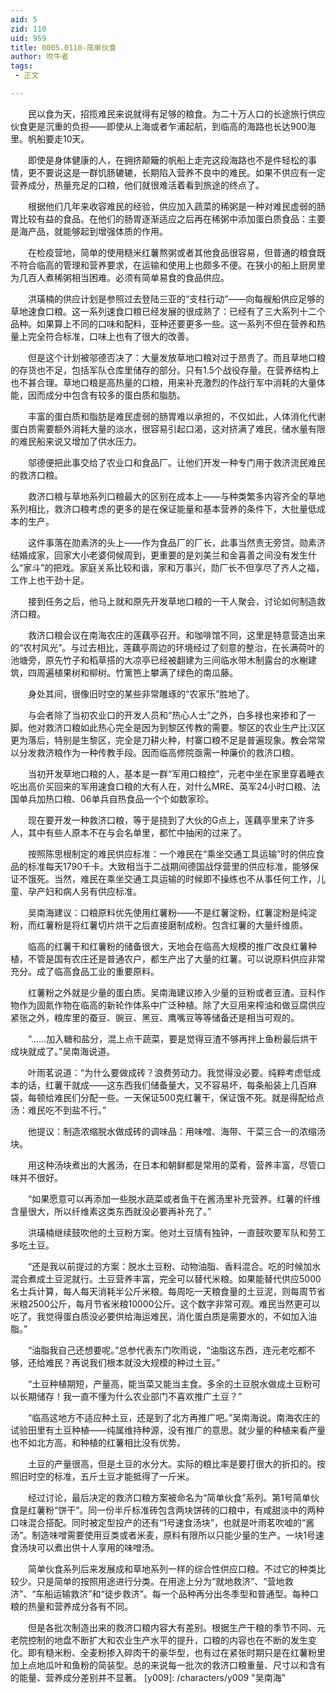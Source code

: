 ```yaml
---
aid: 5
zid: 110
uid: 959
title: 0005.0110-简单伙食
author: 吹牛者
tags: 
 - 正文

---
```




　　民以食为天，招揽难民来说就得有足够的粮食。为二十万人口的长途旅行供应伙食更是沉重的负担——即使从上海或者乍浦起航，到临高的海路也长达900海里。帆船要走10天。

　　即使是身体健康的人，在拥挤颠簸的帆船上走完这段海路也不是件轻松的事情，更不要说这是一群饥肠辘辘，长期陷入营养不良中的难民。如果不供应有一定营养成分，热量充足的口粮，他们就很难活着看到旅途的终点了。

　　根据他们几年来收容难民的经验，供应加入蔬菜的稀粥是一种对难民虚弱的肠胃比较有益的食品。在他们的肠胃逐渐适应之后再在稀粥中添加蛋白质食品：主要是海产品，就能够起到增强体质的作用。

　　在检疫营地，简单的使用糙米红薯熬粥或者其他食品很容易，但普通的粮食既不符合临高的管理和营养要求，在运输和使用上也颇多不便。在狭小的船上厨房里为几百人煮稀粥相当困难。必须有简单易食的食品供应。

　　洪璜楠的供应计划是参照过去登陆三亚的“支柱行动”——向每艘船供应足够的草地速食口粮。这一系列速食口粮已经发展的很成熟了：已经有了三大系列十二个品种。如果算上不同的口味和配料，亚种还要更多一些。这一系列不但在营养和热量上完全符合标准，口味上也有了很大的改善。

　　但是这个计划被邬德否决了：大量发放草地口粮对过于昂贵了。而且草地口粮的存货也不足，包括军队仓库里储存的部分。只有1.5个战役存量。在营养结构上也不甚合理。草地口粮是高热量的口粮，用来补充激烈的作战行军中消耗的大量体能，因而成分中包含有较多的蛋白质和脂肪。

　　丰富的蛋白质和脂肪是难民虚弱的肠胃难以承担的，不仅如此，人体消化代谢蛋白质需要额外消耗大量的淡水，很容易引起口渴，这对挤满了难民，储水量有限的难民船来说又增加了供水压力。

　　邬德便把此事交给了农业口和食品厂。让他们开发一种专门用于救济流民难民的救济口粮。

　　救济口粮与草地系列口粮最大的区别在成本上——与种类繁多内容齐全的草地系列相比，救济口粮考虑的更多的是在保证能量和基本营养的条件下，大批量低成本的生产。

　　这件事落在勋素济的头上——作为食品厂的厂长，此事当然责无旁贷。勋素济结婚成家，回家大小老婆伺候周到，更重要的是刘美兰和金喜善之间没有发生什么“家斗”的把戏。家庭关系比较和谐，家和万事兴，勋厂长不但享尽了齐人之福，工作上也干劲十足。

　　接到任务之后，他马上就和原先开发草地口粮的一干人聚会，讨论如何制造救济口粮。

　　救济口粮会议在南海农庄的莲藕亭召开。和咖啡馆不同，这里是特意营造出来的“农村风光”。与过去相比，莲藕亭周边的环境经过了刻意的整治，在长满荷叶的池塘旁，原先竹子和稻草搭的大凉亭已经被翻建为三间临水带木制露台的水榭建筑，四周遍植果树和柳树。竹篱笆上攀满了绿色的南瓜藤。

　　身处其间，很像旧时空的某些非常雕琢的“农家乐”胜地了。

　　与会者除了当初农业口的开发人员和“热心人士”之外，白多禄也来掺和了一脚。他对救济口粮如此热心完全是因为到黎区传教的需要。黎区的农业生产比汉区更为落后，特别是生黎区，完全是刀耕火种，村寨口粮不足是普遍现象。教会常常以分发救济粮作为一种传教手段。因而临高修院亟需一种廉价的救济口粮。

　　当初开发草地口粮的人，基本是一群“军用口粮控”，元老中坐在家里穿着睡衣吃出高价买回来的军用速食口粮的大有人在，对什么MRE、英军24小时口粮、法国单兵加热口粮、06单兵自热食品一个个如数家珍。

　　现在要开发一种救济口粮，等于是挠到了大伙的G点上，莲藕亭里来了许多人，其中有些人原本不在与会名单里，都忙中抽闲的过来了。

　　按照陈思根制定的难民供应标准：一个难民在“乘坐交通工具运输”时的供应食品的标准每天1790千卡。大致相当于二战期间德国战俘营里的供应标准，能够保证不饿死。当然，难民在乘坐交通工具运输的时候即不操练也不从事任何工作，儿童、孕产妇和病人另有供应标准。

　　吴南海建议：口粮原料优先使用红薯粉——不是红薯淀粉，红薯淀粉是纯淀粉，而红薯粉是将红薯切片烘干之后直接磨制成粉。包含红薯的大量纤维质。

　　临高的红薯干和红薯粉的储备很大，天地会在临高大规模的推广改良红薯种植，不管是国有农庄还是普通农户，都生产出了大量的红薯。可以说原料供应非常充分。成了临高食品工业的重要原料。

　　红薯粉之外就是少量的蛋白质。吴南海建议掺入少量的豆粉或者豆渣。豆科作物作为固氮作物在临高的新轮作体系中广泛种植。除了大豆用来榨油和做豆腐供应紧张之外，粮库里的蚕豆、豌豆、黑豆、鹰嘴豆等等储备还是相当可观的。

　　“……加入糖和盐分，混上点干蔬菜，要是觉得豆渣不够再拌上鱼粉最后烘干成块就成了。”吴南海说道。

　　叶雨茗说道：“为什么要做成砖？浪费劳动力。我觉得没必要。纯粹考虑低成本的话，红薯干就成——这东西我们储备量大，又不容易坏，每条船装上几百麻袋，每顿给难民们分配一些。一天保证500克红薯干，保证饿不死。就是得配给点汤：难民吃不到盐不行。”

　　他提议：制造浓缩脱水做成砖的调味品：用味噌、海带、干菜三合一的浓缩汤块。

　　用这种汤块煮出的大酱汤，在日本和朝鲜都是常用的菜肴，营养丰富，尽管口味并不很好。

　　“如果愿意可以再添加一些脱水蔬菜或者鱼干在酱汤里补充营养。红薯的纤维含量很大，所以纤维素这类东西就没必要再补充了。”

　　洪璜楠继续鼓吹他的土豆粉方案。他对土豆情有独钟，一直鼓吹要军队和劳工多吃土豆。

　　“还是我以前提过的方案：脱水土豆粉、动物油脂、香料混合。吃的时候加水混合煮成土豆泥就行。土豆营养丰富，完全可以替代米粮。如果能替代供应5000名士兵计算，每人每天消耗半公斤米粮。每周吃一天粮食量的土豆泥，则每周节省米粮2500公斤，每月节省米粮10000公斤。这个数字非常可观。难民当然更可以吃了。我觉得蛋白质没必要供给海运难民，消化蛋白质是需要水的，不如加入油脂。”

　　“油脂我自己还想要呢。”总参代表东门吹雨说，“油脂这东西，连元老吃都不够，还给难民？再说我们根本就没大规模的种过土豆。”

　　“土豆种植期短，产量高，能当菜又能当主食。多余的土豆脱水做成土豆粉可以长期储存！我一直不懂为什么农业部门不喜欢推广土豆？”

　　“临高这地方不适应种土豆，还是到了北方再推广吧。”吴南海说。南海农庄的试验田里有土豆种植——纯属维持种源，没有推广的意思。就少量的种植来看产量也不如北方高，和种植的红薯相比没有优势。

　　土豆的产量很高，但是土豆的水分大。实际的粮比率是要打很大的折扣的。按照旧时空的标准，五斤土豆才能抵得了一斤米。

　　经过讨论，最后决定的救济口粮方案被命名为“简单伙食”系列。第1号简单伙食是红薯粉“饼干”。同一份半斤标准砖包含两块饼砖的口粮中，有咸甜淡中的两种口味混合搭配。同时被定型投产的还有“1号速食汤块”，也就是叶雨茗吹嘘的“酱汤”。制造味噌需要使用豆类或者米麦，原料有限所以只能少量的生产。一块1号速食汤块可以煮出供十人享用的味噌汤。

　　简单伙食系列后来发展成和草地系列一样的综合性供应口粮。不过它的种类比较少。只是简单的按照用途进行分类。在用途上分为“就地救济”、“营地救济”、“车船运输救济”和“徒步救济”。每一个品种再分出冬季型和普通型。每种口粮的热量和营养成分各有不同。

　　但是各批次制造出来的救济口粮内容大有差别。根据生产干粮的季节不同、元老院控制的地盘不断扩大和农业生产水平的提升，口粮的内容也在不断的发生变化。即有糙米粉、全麦粉掺入碎肉干的豪华型，也有过在紧张时期只是在红薯粉里加上点地瓜叶和鱼粉的简装型。总的来说每一批次的救济口粮重量、尺寸以和含有的能量、营养成分差别并不显著。
[y009]: /characters/y009 "吴南海"


